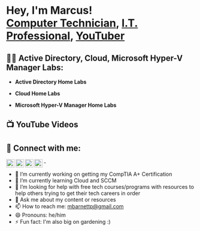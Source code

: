 <h1>Hey, I'm Marcus! <br/><a href="https://github.com/MB4IT">Computer Technician</a>, <a href="https://www.linkedin.com/in/mbarnett4it/">I.T. Professional</a>, <a href="https://www.youtube.com/@MarcusBarnett84">YouTuber</a></h1>

<h2>👨‍💻 Active Directory, Cloud, Microsoft Hyper-V Manager Labs:</h2>

- <b>Active Directory Home Labs</b>

- <b>Cloud Home Labs</b>

- <b>Microsoft Hyper-V Manager Home Labs</b>

<h2>📺 YouTube Videos</h2>

<h2> 🤳 Connect with me:</h2>

[<img align="left" alt="JoshMadakor | YouTube" width="22px" src="https://cdn.jsdelivr.net/npm/simple-icons@v3/icons/youtube.svg" />][youtube]
[<img align="left" alt="JoshMadakor | Twitter" width="22px" src="https://cdn.jsdelivr.net/npm/simple-icons@v3/icons/twitter.svg" />][twitter]
[<img align="left" alt="JoshMadakor | LinkedIn" width="22px" src="https://cdn.jsdelivr.net/npm/simple-icons@v3/icons/linkedin.svg" />][linkedin]
[<img align="left" alt="JoshMadakor | Instagram" width="22px" src="https://cdn.jsdelivr.net/npm/simple-icons@v3/icons/instagram.svg" />][instagram]

[twitter]: https://x.com/MB_4_IT
[youtube]: https://www.youtube.com/@MarcusBarnett84
[instagram]: https://www.instagram.com/mb4it/
[linkedin]: https://www.linkedin.com/in/mbarnett4it/
-
- 🔭 I’m currently working on getting my CompTIA A+ Certification
- 🌱 I’m currently learning Cloud and SCCM
- 🤔 I’m looking for help with free tech courses/programs with resources to help others trying to get their tech careers in order
- 💬 Ask me about my content or resources
- 📫 How to reach me: mbarnettp@gmail.com
- 😄 Pronouns: he/him
- ⚡ Fun fact: I'm also big on gardening :)
